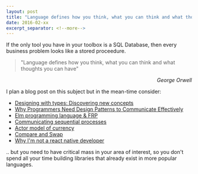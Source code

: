 ```yaml
---
layout: post
title: "Language defines how you think, what you can think and what thoughts you can have"
date: 2016-02-xx
excerpt_separator: <!--more-->
---
```

If the only tool you have in your toolbox is a SQL Database, then every business problem looks like a stored proceedure.

> "Language defines how you think, what you can think and what thoughts you can have"

<p style="text-align:right"><i>George Orwell</i></p>


I plan a blog post on this subject but in the mean-time consider:




* [Designing with types: Discovering new concepts](http://fsharpforfunandprofit.com/posts/designing-with-types-discovering-the-domain/)
* [Why Programmers Need Design Patterns to Communicate Effectively](http://www.informit.com/articles/article.aspx?p=2044336)
* [Elm programming language & FRP](http://elm-lang.org)
* [Communicating sequential processes](https://en.wikipedia.org/wiki/Communicating_sequential_processes)
* [Actor model of currency](https://en.wikipedia.org/wiki/Actor_model)
* [Compare and Swap](https://en.wikipedia.org/wiki/Compare-and-swap)
* [Why I'm not a react native developer](https://arielelkin.github.io/articles/why-im-not-a-react-native-developer)

.. but you need to have critical mass in your area of interest, so you don't spend all your time building libraries that already exist in more popular languages.
